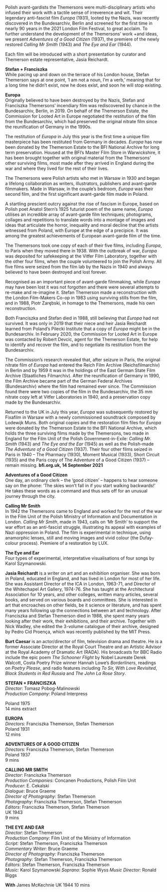 

Polish avant-gardists the Themersons were multi-disciplinary artists who infused their work with a tactile sense of irreverence and wit. Their legendary anti-fascist film _Europa_ (1931), looted by the Nazis, was recently discovered in the Bundesarchiv, Berlin and screened for the first time in nearly 90 years in the 2021 London Film Festival, to great acclaim. To further understand the development of the Themersons’ work +and ideas, we present _Adventures of a Good Citizen_ (1937), the premiere of the newly restored _Calling Mr Smith_ (1943) and _The Eye and Ear_ (1944).

Each film will be introduced with a short presentation by curator and Themerson estate representative, Jasia Reichardt.<br>

**Stefan + Franciszka**<br>
While pacing up and down on the terrace of his London house, Stefan Themerson says at one point, ‘I am not a noun, I’m a verb,’ meaning that for a long time he didn’t exist, now he does exist, and soon he will stop existing.

**Europa**<br>
Originally believed to have been destroyed by the Nazis, Stefan and Franciszka Themersons’ incendiary film was rediscovered by chance in the Bundesarchiv, Berlin, in 2019. On behalf of the Themerson Estate, the Commission for Looted Art in Europe negotiated the restitution of the film from the Bundesarchiv, which had preserved the original nitrate film since the reunification of Germany in the 1990s.

The restitution of _Europa_ in July this year is the first time a unique film masterpiece has been restituted from Germany in decades. _Europa_ has now been donated by the Themerson Estate to the BFI National Archive for long term preservation. Housed at the BFI’s Master Film Store in Warwickshire, it has been brought together with original material from the Themersons’ other surviving films, most made after they arrived in England during the war and where they lived for the rest of their lives.

The Themersons were Polish artists who met in Warsaw in 1930 and began a lifelong collaboration as writers, illustrators, publishers and avant-garde filmmakers. Made in Warsaw, in the couple’s bedroom, _Europa_ was their second film, and the first significant avant-garde film made in Poland.

A startling prescient outcry against the rise of fascism in Europe, based on Polish poet Anatol Stern’s 1925 futurist poem of the same name, _Europa_ utilises an incredible array of avant-garde film techniques; photograms, collages and repetitions to translate words into a montage of images and ideas that articulate the horror, inequality and moral decline that the artists witnessed from Poland, with Europe at the edge of a precipice. It was among the greatest achievements of European avant-garde film of the time.

The Themersons took one copy of each of their five films, including _Europa_, to Paris when they moved there in 1938. With the outbreak of war, _Europa_ was deposited for safekeeping at the Vitfer Film Laboratory, together with the other four films, when the couple volunteered to join the Polish Army. All five films were seized from the film lab by the Nazis in 1940 and always believed to have been destroyed and lost forever.

Recognised as an important piece of avant-garde filmmaking, while _Europa_ may have been lost it was not forgotten and there were several attempts to re-make and re-imagine it. Stefan Themerson made a reconstruction with the London Film-Makers Co-op in 1983 using surviving stills from the film, and in 1988, Piotr Zarębski, in homage to the Themersons, made his own reconstruction.

Both Franciszka and Stefan died in 1988, still believing that _Europa_ had not survived. It was only in 2019 that their niece and heir Jasia Reichardt learned from Poland’s Pilecki Institute that a copy of _Europa_ might be in the Bundesarchiv. In February 2020, the Commission for Looted Art in Europe was contacted by Robert Devcic, agent for the Themerson Estate, for help to identify and recover the film, and to negotiate its restitution from the Bundesarchiv.

The Commission’s research revealed that, after seizure in Paris, the original nitrate film of _Europa_ had entered the Reich Film Archive (Reichsfilmarchiv) in Berlin and by 1959 it was in the holdings of the East German State Film Archive (Staatliches Filmarchiv). After the reunification of Germany in 1990, the Film Archive became part of the German Federal Archives (Bundesarchiv) where the film had remained ever since. The Commission found there were two copies of the film in the Bundesarchiv, the 35 mm nitrate copy left at Vitfer Laboratories in 1940, and a preservation copy made by the Bundesarchiv.

Returned to the UK in July this year, _Europa_ was subsequently restored by Fixafilm in Warsaw with a newly commissioned soundtrack composed by Lodewijk Muns. Both original copies and the restoration film files for _Europa_ were donated by the Themerson Estate to the BFI National Archive, which holds the three surviving films made by the Themersons, two made in England for the Film Unit of the Polish Government-in-Exile: _Calling Mr. Smith_ (1943) and _The Eye and the Ear_ (1945) as well as the Polish-made _The Adventure of a Good Citizen_ (1937). Their four other films seized in Paris in 1940 – The Pharmacy (1930), Moment Musical (1933), Short Circuit (1935) and the Paris copy of The Adventure of a Good Citizen (1937) – remain missing.
**bfi.org.uk, 14 September 2021**<br>

**Adventures of a Good Citizen**<br>
One day, an ordinary clerk – the ‘good citizen’ – happens to hear someone say on the phone: ‘The skies won’t fall in if you start walking backwards!’ He takes these words as a command and thus sets off for an unusual journey through the city.

**Calling Mr Smith**<br>
In 1942 the Themersons came to England and worked for the rest of the war in the Film Unit of the Polish Ministry of Information and Documentation in London. _Calling Mr Smith_, made in 1943, calls on ‘Mr Smith’ to support the war effort as an anti-fascist struggle, illustrating its appeal with examples of Nazi oppression in Poland. The film is experimental in technique, using anamorphic lenses, still and moving images and vivid colour (the Dufay-colour process). Premiere of a restoration by LUX.

**The Eye and Ear**<br>
Four types of experimental, interpretative visualisations of four songs by Karol Szymanowski.

**Jasia Reichardt** is a writer on art and an exhibition organiser. She was born in Poland, educated in England, and has lived in London for most of her life.  She was Assistant Director of the ICA in London, 1963-71, and Director of the Whitechapel Art Gallery, 1974-76. She has taught at the Architectural Association for 10 years, and other colleges, written many articles, several books, and served on various boards and committees. She is interested in art that encroaches on other fields, be it science or literature, and has spent many years following up the connections between art and technology. After Franciszka and Stefan Themerson died in 1988, she spent many years looking after their work, their exhibitions, and their archive. Together with Nick Wadley, she edited the 3-volume catalogue of their archive, designed by Pedro Cid Proença, which was recently published by the MIT Press.

**Burt Caesar** is an actor/director of film, television drama and theatre. He is a former Associate Director at the Royal Court Theatre and an Artistic Advisor at the Royal Academy of Dramatic Art (RADA). His broadcasts for BBC Radio include the epic poem _The Schooner Flight_ by Nobel Laureate Derek Walcott, Costa Poetry Prize winner Hannah Lowe’s _Borderliners_, readings on _Poetry Please_, and radio features including _To Sir, With Love Revisited_, _Black Students in Red Russia_ and _The John La Rose Story_.<br>

**STEFAN + FRANCISZKA**<br>
_Director_: Tomasz Pobog-Malinowski  
_Production Company_: Poland Interpress

Poland 1975<br>
14 mins extract<br>

**EUROPA**<br>
_Directors:_ Franciszka Themerson, Stefan Themerson<br>
Poland 1931<br>
12 mins<br>

**ADVENTURES OF A GOOD CITIZEN**<br>
_Directors:_ Franciszka Themerson, Stefan Themerson<br>
Poland 1937<br>
9 mins<br>

**CALLING MR SMITH**<br>
_Director_: Franciszka Themerson  
_Production Companies_: Concanen Productions, Polish Film Unit  
_Producer_: E. Cekalski  
_Dialogue_: Bruce Graeme  
_Director of Photography_: Stefan Themerson  
_Photography_: Franciszka Themerson, Stefan Themerson  
_Editors_: Franciszka Themerson, Stefan Themerson<br>
UK 1943<br>
9 mins<br>

**THE EYE AND EAR**<br>
_Director_: Stefan Themerson<br>
_Production Company:_ Film Unit of the Ministry of Information<br>
_Script:_ Stefan Themerson, Franciszka Themerson<br>
_Commentary Writer:_ Bruce Graeme<br>
_Director of Photography:_ Franciszka Themerson<br>
_Photography:_ Stefan Themerson, Franciszka Themerson  
_Editors_: Stefan Themerson, Franciszka Themerson<br>
_Music:_ Karol Szymanowski
_Soprano:_ Sophie Wyss
_Music Director:_ Ronald Biggs

**With**
James McKechnie
UK 1944
10 mins
<!--stackedit_data:
eyJoaXN0b3J5IjpbLTE2OTE5NTk2ODhdfQ==
-->